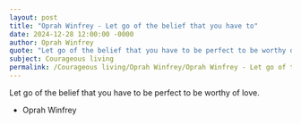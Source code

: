 ```yaml
---
layout: post
title: "Oprah Winfrey - Let go of the belief that you have to"
date: 2024-12-28 12:00:00 -0000
author: Oprah Winfrey
quote: "Let go of the belief that you have to be perfect to be worthy of love."
subject: Courageous living
permalink: /Courageous living/Oprah Winfrey/Oprah Winfrey - Let go of the belief that you have to
---
```


Let go of the belief that you have to be perfect to be worthy of love.

- Oprah Winfrey
